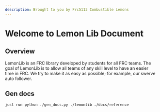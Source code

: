 ```yaml
---
description: Brought to you by Frc5113 Combustible Lemons
---
```


# Welcome to Lemon Lib Document

## Overview

LemonLib is an FRC library developed by students for all FRC teams. The goal of LemonLib is to allow all teams of any skill level to have an easier time in FRC. We try to make it as easy as possible; for example, our swerve auto follower.

## Gen docs
    just run python ./gen_docs.py ./lemonlib ./docs/reference